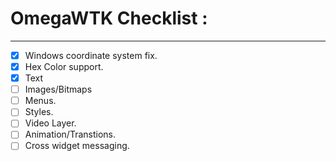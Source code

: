 # OmegaWTK Checklist :

---

- [x] Windows coordinate system fix.
- [x]  Hex Color support.
- [x]  Text
- [ ]  Images/Bitmaps
- [ ]  Menus.
- [ ]  Styles.
- [ ]  Video Layer.
- [ ]  Animation/Transtions.
- [ ]  Cross widget messaging.
